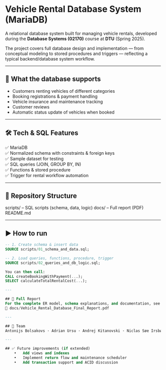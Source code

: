 # Vehicle Rental Database System (MariaDB)

A relational database system built for managing vehicle rentals, developed during the **Database Systems (02170)** course at **DTU** (Spring 2025).

The project covers full database design and implementation — from conceptual modeling to stored procedures and triggers — reflecting a typical backend/database system workflow.

---

## 🚗 What the database supports
- Customers renting vehicles of different categories
- Booking registrations & payment handling
- Vehicle insurance and maintenance tracking
- Customer reviews
- Automatic status update of vehicles when booked

---

## 🛠️ Tech & SQL Features
✅ MariaDB  
✅ Normalized schema with constraints & foreign keys  
✅ Sample dataset for testing  
✅ SQL queries (JOIN, GROUP BY, IN)  
✅ Functions & stored procedure  
✅ Trigger for rental workflow automation  

---

## 📂 Repository Structure
scripts/        – SQL scripts (schema, data, logic)
docs/           – Full report (PDF)
README.md

---

## ▶️ How to run
```sql
-- 1. Create schema & insert data
SOURCE scripts/01_schema_and_data.sql;

-- 2. Load queries, functions, procedure, trigger
SOURCE scripts/02_queries_and_db_logic.sql;

You can then call:
CALL createBookingWithPayment(...);
SELECT calculateTotalRentalCost(...);

---

## 📄 Full Report
For the complete ER model, schema explanations, and documentation, see:
📁 docs/Vehicle_Rental_Database_Final_Report.pdf

---

## 👥 Team
Antonijs Bolsakovs · Adrian Ursu · Andrej Kitanovski · Niclas Søe Irsbøl · Viktor Manuel Guijarro

---

## ✅ Future improvements (if extended)
	•	Add views and indexes
	•	Implement return flow and maintenance scheduler
	•	Add transaction support and ACID discussion
